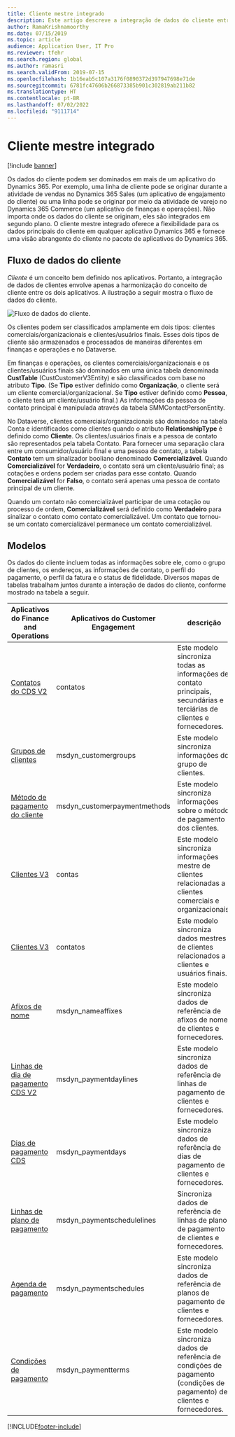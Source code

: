 ```yaml
---
title: Cliente mestre integrado
description: Este artigo descreve a integração de dados do cliente entre finanças e operações e o Dataverse.
author: RamaKrishnamoorthy
ms.date: 07/15/2019
ms.topic: article
audience: Application User, IT Pro
ms.reviewer: tfehr
ms.search.region: global
ms.author: ramasri
ms.search.validFrom: 2019-07-15
ms.openlocfilehash: 1b16eab5c107a3176f0890372d397947698e71de
ms.sourcegitcommit: 6781fc47606b266873385b901c302819ab211b82
ms.translationtype: HT
ms.contentlocale: pt-BR
ms.lasthandoff: 07/02/2022
ms.locfileid: "9111714"
---
```

# <a name="integrated-customer-master"></a>Cliente mestre integrado

[!include [banner](../../includes/banner.md)]



Os dados do cliente podem ser dominados em mais de um aplicativo do Dynamics 365. Por exemplo, uma linha de cliente pode se originar durante a atividade de vendas no Dynamics 365 Sales (um aplicativo de engajamento do cliente) ou uma linha pode se originar por meio da atividade de varejo no Dynamics 365 Commerce (um aplicativo de finanças e operações). Não importa onde os dados do cliente se originam, eles são integrados em segundo plano. O cliente mestre integrado oferece a flexibilidade para os dados principais do cliente em qualquer aplicativo Dynamics 365 e fornece uma visão abrangente do cliente no pacote de aplicativos do Dynamics 365.

## <a name="customer-data-flow"></a>Fluxo de dados do cliente

*Cliente* é um conceito bem definido nos aplicativos. Portanto, a integração de dados de clientes envolve apenas a harmonização do conceito de cliente entre os dois aplicativos. A ilustração a seguir mostra o fluxo de dados do cliente.

![Fluxo de dados do cliente.](media/dual-write-customer-data-flow.png)

Os clientes podem ser classificados amplamente em dois tipos: clientes comerciais/organizacionais e clientes/usuários finais. Esses dois tipos de cliente são armazenados e processados de maneiras diferentes em finanças e operações e no Dataverse.

Em finanças e operações, os clientes comerciais/organizacionais e os clientes/usuários finais são dominados em uma única tabela denominada **CustTable** (CustCustomerV3Entity) e são classificados com base no atributo **Tipo**. (Se **Tipo** estiver definido como **Organização**, o cliente será um cliente comercial/organizacional. Se **Tipo** estiver definido como **Pessoa**, o cliente terá um cliente/usuário final.) As informações da pessoa de contato principal é manipulada através da tabela SMMContactPersonEntity.

No Dataverse, clientes comerciais/organizacionais são dominados na tabela Conta e identificados como clientes quando o atributo **RelationshipType** é definido como **Cliente**. Os clientes/usuários finais e a pessoa de contato são representados pela tabela Contato. Para fornecer uma separação clara entre um consumidor/usuário final e uma pessoa de contato, a tabela **Contato** tem um sinalizador booliano denominado **Comercializável**. Quando **Comercializável** for **Verdadeiro**, o contato será um cliente/usuário final; as cotações e ordens podem ser criadas para esse contato. Quando **Comercializável** for **Falso**, o contato será apenas uma pessoa de contato principal de um cliente.

Quando um contato não comercializável participar de uma cotação ou processo de ordem, **Comercializável** será definido como **Verdadeiro** para sinalizar o contato como contato comercializável. Um contato que tornou-se um contato comercializável permanece um contato comercializável.

## <a name="templates"></a>Modelos

Os dados do cliente incluem todas as informações sobre ele, como o grupo de clientes, os endereços, as informações de contato, o perfil do pagamento, o perfil da fatura e o status de fidelidade. Diversos mapas de tabelas trabalham juntos durante a interação de dados do cliente, conforme mostrado na tabela a seguir.

Aplicativos do Finance and Operations | Aplicativos do Customer Engagement         | descrição
----------------------------|---------------------------------|------------
[Contatos do CDS V2](mapping-reference.md#115) | contatos | Este modelo sincroniza todas as informações de contato principais, secundárias e terciárias de clientes e fornecedores.
[Grupos de clientes](mapping-reference.md#126) | msdyn_customergroups | Este modelo sincroniza informações do grupo de clientes.
[Método de pagamento do cliente](mapping-reference.md#127) | msdyn_customerpaymentmethods | Este modelo sincroniza informações sobre o método de pagamento dos clientes.
[Clientes V3](mapping-reference.md#101) | contas | Este modelo sincroniza informações mestre de clientes relacionadas a clientes comerciais e organizacionais.
[Clientes V3](mapping-reference.md#116) | contatos | Este modelo sincroniza dados mestres de clientes relacionados a clientes e usuários finais.
[Afixos de nome](mapping-reference.md#155) | msdyn_nameaffixes | Este modelo sincroniza dados de referência de afixos de nome de clientes e fornecedores.
[Linhas de dia de pagamento CDS V2](mapping-reference.md#157) | msdyn_paymentdaylines | Este modelo sincroniza dados de referência de linhas de pagamento de clientes e fornecedores.
[Dias de pagamento CDS](mapping-reference.md#158) | msdyn_paymentdays | Este modelo sincroniza dados de referência de dias de pagamento de clientes e fornecedores.
[Linhas de plano de pagamento](mapping-reference.md#159) | msdyn_paymentschedulelines | Sincroniza dados de referência de linhas de plano de pagamento de clientes e fornecedores.
[Agenda de pagamento](mapping-reference.md#160) | msdyn_paymentschedules | Este modelo sincroniza dados de referência de planos de pagamento de clientes e fornecedores.
[Condições de pagamento](mapping-reference.md#161) | msdyn_paymentterms | Este modelo sincroniza dados de referência de condições de pagamento (condições de pagamento) de clientes e fornecedores.

[!INCLUDE[footer-include](../../../../includes/footer-banner.md)]

